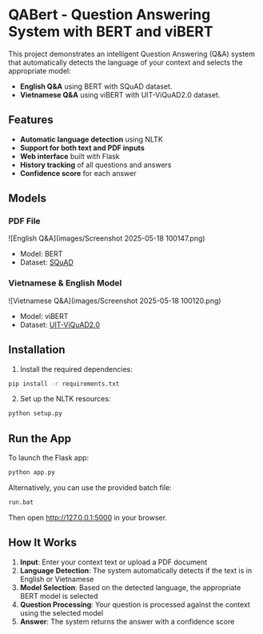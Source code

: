 # QABert - Question Answering System with BERT and viBERT

This project demonstrates an intelligent Question Answering (Q&A) system that automatically detects the language of your context and selects the appropriate model:

- **English Q&A** using BERT with SQuAD dataset.
- **Vietnamese Q&A** using viBERT with UIT-ViQuAD2.0 dataset.

## Features

- **Automatic language detection** using NLTK
- **Support for both text and PDF inputs**
- **Web interface** built with Flask
- **History tracking** of all questions and answers
- **Confidence score** for each answer

## Models

### PDF File

![English Q&A](images/Screenshot 2025-05-18 100147.png)

- Model: BERT
- Dataset: [SQuAD](https://drive.google.com/file/d/10II700yrTxOMIInqSUXWRWwHc9pLK-hW/view?usp=sharing)

### Vietnamese & English Model

![Vietnamese Q&A](images/Screenshot 2025-05-18 100120.png)

- Model: viBERT
- Dataset: [UIT-ViQuAD2.0](https://drive.google.com/file/d/1n0lA92OnnvAArWLptz_5ejIsMY4tjedQ/view?usp=sharing)

## Installation

1. Install the required dependencies:

```bash
pip install -r requirements.txt
```

2. Set up the NLTK resources:

```bash
python setup.py
```

## Run the App

To launch the Flask app:

```bash
python app.py
```

Alternatively, you can use the provided batch file:

```bash
run.bat
```

Then open http://127.0.0.1:5000 in your browser.

## How It Works

1. **Input**: Enter your context text or upload a PDF document
2. **Language Detection**: The system automatically detects if the text is in English or Vietnamese
3. **Model Selection**: Based on the detected language, the appropriate BERT model is selected
4. **Question Processing**: Your question is processed against the context using the selected model
5. **Answer**: The system returns the answer with a confidence score